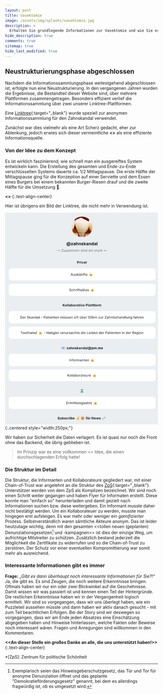 ```yaml
---
layout: post
title: Vasektomie
image: /assets/img/splashs/vasektomie.jpg
description: >
  Erhalten Sie grundlegende Informationen zur Vasektomie und wie Sie erkennen können, ob Sie ggf. als Kind "zwangsvasektomiert" wurden.
hide_description: true
comments: true
sitemap: true
hide_last_modified: true
---
```


## Neustrukturierungsphase abgeschlossen

Nachdem die Informationssammlungsphase weitestgehend abgeschlossen ist, erfolgte nun eine Neustrukturierung. In den vergangenen Jahren wurden die Ergebnisse, die Bestandteil dieser Website sind, über mehrere Plattformen zusammengetragen. Besonders effizient verlief die Informationssammlung über zwei unserer Linktree-Plattformen.

<!--more-->

Eine [Linktree](https://linktr.ee/zahnskandal){:target="_blank"} wurde speziell zur anonymen Informationssammlung für den Zahnskandal verwendet.

Zunächst war dies vielmehr als eine Art Scherz gedacht, eher zur Ablenkung, jedoch erwies sich dieser vermeintliche **<<Scherz>>** als eine effiziente Informationsquelle.

### Von der Idee zu dem Konzept

Es ist wirklich faszinierend, wie schnell man ein ausgereiftes System entwickeln kann. Die Erstellung des gesamten und Ende-zu-Ende verschlüsselten Systems dauerte ca. 1/2 Mittagspause. Die erste Hälfte der Mittagspause ging für die Konzeption auf einer Serviette und dem Essen eines Burgers bei einem bekannten Burger-Riesen drauf und die zweite Hälfte für die Umsetzung :rofl:.

**<<Die besten Ideen sind nicht kompliziert und sofort umgesetzt>>**
{:.text-align-center}

Hier ist übrigens ein Bild der Linktree, die nicht mehr in Verwendung ist.

![Linktree - Der Zahnskandal](/assets/img/infosites/zahnskandal.jpg){:.centered style="width:250px;"}

Wir haben zur Sicherheit die Daten verlagert. Es ist quasi nur noch die Front ohne das Backend, die übrig geblieben ist.

> Im Prinzip war es eine vollkommen <<durchgeknallte>> Idee, die einen durchschlagenden Erfolg hatte!

### Die Struktur im Detail

Die Struktur, die Informanten und Kollaborateure gegliedert war, mit einer Chain-of-Trust war angelehnt an die Struktur des [ZpS](https://politicalbeauty.de/){:target="_blank"}. Unterstützer werden von dem ZpS als Komplizen bezeichnet. Wir sind noch einen Schritt weiter gegangen und haben Flyer für Informaten erstellt. Diese konnte man "einfach so" herunterladen und damit gezielt nach Informationen suchen bzw. diese weitergeben. Ein Informant musste daher nicht bestätigt werden. Um ein Kollaborateuer zu werden, musste man hingegen erst aufsteigen. Es war mehr oder weniger ein *gamifizierter* Prozess. Selbstverständlich waren sämtliche Akteure anonym. Das ist leider heutzutage wichtig, denn mit den gesamten <<tollen neuen (geplanten) Denunziationsgesetzen[^1] und -kampagnen>> ist dies der einzige Weg, um aufrichtige Mitstreiter zu schützen. Zusätzlich bestand jederzeit die Möglichkeit die Zertifikate zu widerrufen und so die Chain-of-Trust zu zerstören. Der Schutz vor einer eventuellen Kompromittierung war somit mehr als ausreichend.

### Interessante Informationen gibt es immer

**Frage:** *„Gibt es dann überhaupt noch interessante Informationen für Sie?!“*
Ja, die gibt es. Es sind Zeugen, die noch weitere Erkenntnisse bringen. Oftmals haben wir nur ein oder zwei Blickwinkel auf die Geschehnisse. Damit wissen wir was passiert ist und kennen einen Teil der Hintergründe. Die restlichen Erkenntnisse haben wir in der Vergangenheit logisch ermittelt. Wir sind so vorgegangen, dass wir uns überlegt haben, wie ein Puzzleteil aussehen müsste und dann haben wir aktiv danach gesucht - mit zum Teil beachtlichen Erfolgen. Bei der Story sind wir deswegen so vorgegangen, dass wir am Ende jeden Absatzes eine Einschätzung abgegeben haben und Hinweise hinterlassen, welche Fakten oder Beweise noch interessant wären. Fragen und Anregungen sind willkommen in den Kommentaren.

**<<An dieser Stelle ein großes Danke an alle, die uns unterstützt haben!>>**
{:.text-align-center}

*[ZpS]: Zentrum für politische Schönheit

[^1]: Exemplarisch seien das Hinweisgeberschutzgesetz, das Tür und Tor für anonyme Denunziation öffnet und das geplante "Demokratieförderungsgesetz" genannt, bei dem es allerdings fragwürdig ist, ob es umgesetzt wird.